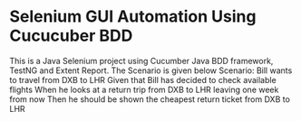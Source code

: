 #  Selenium GUI Automation Using Cucucuber BDD 
  This is a Java Selenium project using Cucumber Java BDD framework, TestNG and Extent Report. 
  The Scenario is given below
  Scenario: Bill wants to travel from DXB to LHR
       Given that Bill has decided to check available flights
       When he looks at a return trip from DXB to LHR leaving one week from now
       Then he should be shown the cheapest return ticket from DXB to LHR
